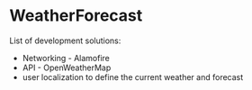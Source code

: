# WeatherForecast
List of development solutions:
- Networking - Alamofire
- API - OpenWeatherMap
- user localization to define the current weather and forecast

